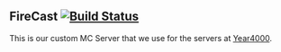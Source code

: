 FireCast [![Build Status](https://travis-ci.org/Year4000/FireCast.png)](https://travis-ci.org/Year4000/FireCast)
--------

This is our custom MC Server that we use for the servers at [Year4000](https://www.year4000.net).

